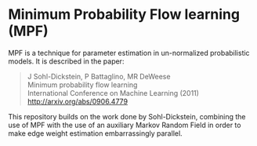 Minimum Probability Flow learning (MPF)
================================

MPF is a technique for parameter estimation in un-normalized probabilistic models. It is described in the paper:
> J Sohl-Dickstein, P Battaglino, MR DeWeese<br>
> Minimum probability flow learning<br>
> International Conference on Machine Learning (2011)<br>
> http://arxiv.org/abs/0906.4779

This repository builds on the work done by Sohl-Dickstein, combining the use of MPF with the use of an auxiliary Markov Random Field in order to make edge weight estimation embarrassingly parallel.